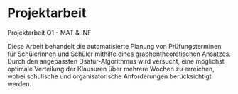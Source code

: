 # Projektarbeit
Projektarbeit Q1 - MAT &amp; INF

Diese Arbeit behandelt die automatisierte Planung von Prüfungsterminen für Schülerinnen und Schüler mithilfe eines graphentheoretischen Ansatzes. Durch den angepassten Dsatur-Algorithmus wird versucht, eine möglichst optimale Verteilung der Klausuren über mehrere Wochen zu erreichen, wobei schulische und organisatorische Anforderungen berücksichtigt werden.